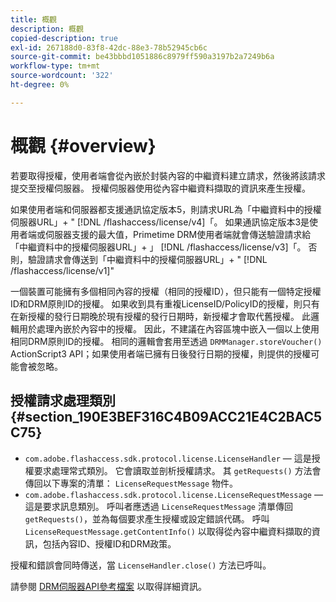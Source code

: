 ```yaml
---
title: 概觀
description: 概觀
copied-description: true
exl-id: 267188d0-83f8-42dc-88e3-78b52945cb6c
source-git-commit: be43bbbd1051886c8979ff590a3197b2a7249b6a
workflow-type: tm+mt
source-wordcount: '322'
ht-degree: 0%

---
```


# 概觀 {#overview}

若要取得授權，使用者端會從內嵌於封裝內容的中繼資料建立請求，然後將該請求提交至授權伺服器。 授權伺服器使用從內容中繼資料擷取的資訊來產生授權。

如果使用者端和伺服器都支援通訊協定版本5，則請求URL為「中繼資料中的授權伺服器URL」+ &quot; [!DNL /flashaccess/license/v4]「。 如果通訊協定版本3是使用者端或伺服器支援的最大值，Primetime DRM使用者端就會傳送驗證請求給「中繼資料中的授權伺服器URL」+ 」 [!DNL /flashaccess/license/v3]「。 否則，驗證請求會傳送到「中繼資料中的授權伺服器URL」+ &quot; [!DNL /flashaccess/license/v1]&quot;

一個裝置可能擁有多個相同內容的授權（相同的授權ID），但只能有一個特定授權ID和DRM原則ID的授權。 如果收到具有重複LicenseID/PolicyID的授權，則只有在新授權的發行日期晚於現有授權的發行日期時，新授權才會取代舊授權。 此邏輯用於處理內嵌於內容中的授權。 因此，不建議在內容區塊中嵌入一個以上使用相同DRM原則ID的授權。 相同的邏輯會套用至透過 `DRMManager.storeVoucher()` ActionScript3 API；如果使用者端已擁有日後發行日期的授權，則提供的授權可能會被忽略。

## 授權請求處理類別 {#section_190E3BEF316C4B09ACC21E4C2BAC5C75}

* `com.adobe.flashaccess.sdk.protocol.license.LicenseHandler`  — 這是授權要求處理常式類別。 它會讀取並剖析授權請求。 其 `getRequests()` 方法會傳回以下專案的清單： `LicenseRequestMessage` 物件。
* `com.adobe.flashaccess.sdk.protocol.license.LicenseRequestMessage`  — 這是要求訊息類別。 呼叫者應透過 `LicenseRequestMessage` 清單傳回 `getRequests()`，並為每個要求產生授權或設定錯誤代碼。 呼叫 `LicenseRequestMessage.getContentInfo()` 以取得從內容中繼資料擷取的資訊，包括內容ID、授權ID和DRM政策。

授權和錯誤會同時傳送，當 `LicenseHandler.close()` 方法已呼叫。

請參閱 [DRM伺服器API參考檔案](https://help.adobe.com/en_US/primetime/api/drm-apis/server/javadocs-flashaccess-pro/overview-summary.html) 以取得詳細資訊。
